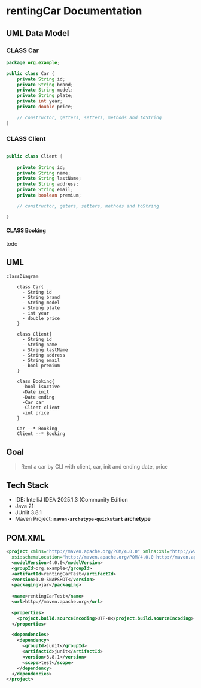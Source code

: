 # rentingCar Documentation

## UML Data Model

### CLASS Car

```java
package org.example;

public class Car {
    private String id;
    private String brand;
    private String model;
    private String plate;
    private int year;
    private double price;

    // constructor, getters, setters, methods and toString
}

```

### CLASS Client

```java

public class Client {
    
    private String id;
    private String name;
    private String lastName;
    private String address;
    private String email;
    private boolean premium;

    // constructor, geters, setters, methods and toString

}
```

#### CLASS Booking

todo

## UML

```mermaid
classDiagram

    class Car{
      - String id
      - String brand
      - String model
      - String plate
      - int year
      - double price
    }

    class Client{
      - String id
      - String name
      - String lastName
      - String address
      - String email
      - bool premium
    }

    class Booking{
      -bool isActive
      -Date init
      -Date ending
      -Car car
      -Client client
      -int price
    }

    Car --* Booking
    Client --* Booking
```

## Goal
> Rent a car by CLI with client, car, init and ending date, price


## Tech Stack

- IDE: IntelliJ IDEA 2025.1.3 (Community Edition
- Java 21
- JUniit 3.8.1
- Maven Project: **`maven-archetype-quickstart` archetype**


## POM.XML
```xml
<project xmlns="http://maven.apache.org/POM/4.0.0" xmlns:xsi="http://www.w3.org/2001/XMLSchema-instance"
  xsi:schemaLocation="http://maven.apache.org/POM/4.0.0 http://maven.apache.org/xsd/maven-4.0.0.xsd">
  <modelVersion>4.0.0</modelVersion>
  <groupId>org.example</groupId>
  <artifactId>rentingCarTest</artifactId>
  <version>1.0-SNAPSHOT</version>
  <packaging>jar</packaging>
    
  <name>rentingCarTest</name>
  <url>http://maven.apache.org</url>
    
  <properties>
    <project.build.sourceEncoding>UTF-8</project.build.sourceEncoding>
  </properties>

  <dependencies>
    <dependency>
      <groupId>junit</groupId>
      <artifactId>junit</artifactId>
      <version>3.8.1</version>
      <scope>test</scope>
    </dependency>
  </dependencies>
</project>

```